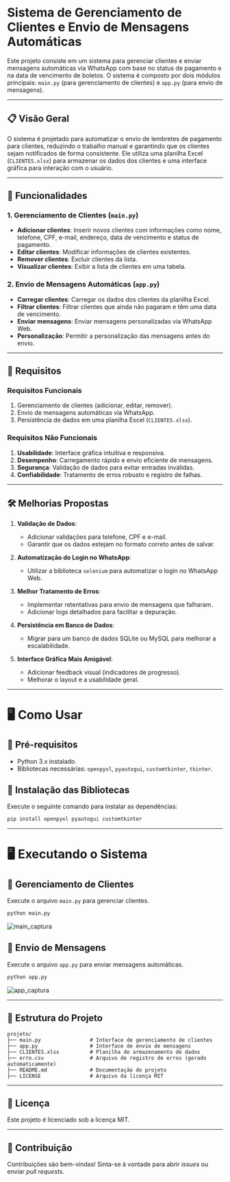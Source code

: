 # Sistema de Gerenciamento de Clientes e Envio de Mensagens Automáticas

Este projeto consiste em um sistema para gerenciar clientes e enviar mensagens automáticas via WhatsApp com base no status de pagamento e na data de vencimento de boletos. O sistema é composto por dois módulos principais: `main.py` (para gerenciamento de clientes) e `app.py` (para envio de mensagens).

---

## 📋 Visão Geral

O sistema é projetado para automatizar o envio de lembretes de pagamento para clientes, reduzindo o trabalho manual e garantindo que os clientes sejam notificados de forma consistente. Ele utiliza uma planilha Excel (`CLIENTES.xlsx`) para armazenar os dados dos clientes e uma interface gráfica para interação com o usuário.

---

## 🚀 Funcionalidades

### 1. Gerenciamento de Clientes (`main.py`)
- **Adicionar clientes**: Inserir novos clientes com informações como nome, telefone, CPF, e-mail, endereço, data de vencimento e status de pagamento.
- **Editar clientes**: Modificar informações de clientes existentes.
- **Remover clientes**: Excluir clientes da lista.
- **Visualizar clientes**: Exibir a lista de clientes em uma tabela.

### 2. Envio de Mensagens Automáticas (`app.py`)
- **Carregar clientes**: Carregar os dados dos clientes da planilha Excel.
- **Filtrar clientes**: Filtrar clientes que ainda não pagaram e têm uma data de vencimento.
- **Enviar mensagens**: Enviar mensagens personalizadas via WhatsApp Web.
- **Personalização**: Permitir a personalização das mensagens antes do envio.

---

## 📝 Requisitos

### Requisitos Funcionais
1. Gerenciamento de clientes (adicionar, editar, remover).
2. Envio de mensagens automáticas via WhatsApp.
3. Persistência de dados em uma planilha Excel (`CLIENTES.xlsx`).

### Requisitos Não Funcionais
1. **Usabilidade**: Interface gráfica intuitiva e responsiva.
2. **Desempenho**: Carregamento rápido e envio eficiente de mensagens.
3. **Segurança**: Validação de dados para evitar entradas inválidas.
4. **Confiabilidade**: Tratamento de erros robusto e registro de falhas.

---

## 🛠️ Melhorias Propostas

1. **Validação de Dados**:
   - Adicionar validações para telefone, CPF e e-mail.
   - Garantir que os dados estejam no formato correto antes de salvar.

2. **Automatização do Login no WhatsApp**:
   - Utilizar a biblioteca `selenium` para automatizar o login no WhatsApp Web.

3. **Melhor Tratamento de Erros**:
   - Implementar retentativas para envio de mensagens que falharam.
   - Adicionar logs detalhados para facilitar a depuração.

4. **Persistência em Banco de Dados**:
   - Migrar para um banco de dados SQLite ou MySQL para melhorar a escalabilidade.

5. **Interface Gráfica Mais Amigável**:
   - Adicionar feedback visual (indicadores de progresso).
   - Melhorar o layout e a usabilidade geral.

---

# 🖥️ Como Usar

## 📌 Pré-requisitos
- Python 3.x instalado.
- Bibliotecas necessárias: `openpyxl`, `pyautogui`, `customtkinter`, `tkinter`.

## 📌 Instalação das Bibliotecas
Execute o seguinte comando para instalar as dependências:

```bash
pip install openpyxl pyautogui customtkinter
```

---

# 🖥️ Executando o Sistema

## 📌 Gerenciamento de Clientes
Execute o arquivo `main.py` para gerenciar clientes.

```bash
python main.py
```
![main_captura](https://github.com/user-attachments/assets/43300cbd-5101-4ec6-8bca-867241a102a5)

## 📌 Envio de Mensagens
Execute o arquivo `app.py` para enviar mensagens automáticas.

```bash
python app.py
```
![app_captura](https://github.com/user-attachments/assets/23482b21-f6e9-4022-8fa0-f2afb7ca4a01)

---

## 📂 Estrutura do Projeto
```
projeto/
├── main.py                # Interface de gerenciamento de clientes
├── app.py                 # Interface de envio de mensagens
├── CLIENTES.xlsx          # Planilha de armazenamento de dados
├── erro.csv               # Arquivo de registro de erros (gerado automaticamente)
├── README.md              # Documentação do projeto
├── LICENSE                # Arquivo da licença MIT
```

---

## 📄 Licença
Este projeto é licenciado sob a licença MIT.

---

## 🤝 Contribuição
Contribuições são bem-vindas! Sinta-se à vontade para abrir *issues* ou enviar *pull requests*.


